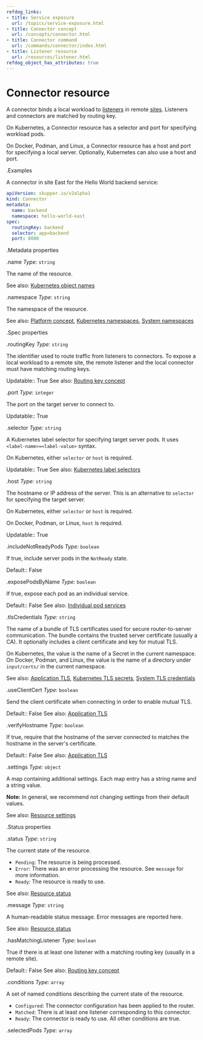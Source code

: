 ```yaml
---
refdog_links:
- title: Service exposure
  url: /topics/service-exposure.html
- title: Connector concept
  url: /concepts/connector.html
- title: Connector command
  url: /commands/connector/index.html
- title: Listener resource
  url: /resources/listener.html
refdog_object_has_attributes: true
---
```


# Connector resource

A connector binds a local workload to [listeners](listener.html) in
remote [sites](site.html).  Listeners and connectors are matched by
routing key.

On Kubernetes, a Connector resource has a selector and port for
specifying workload pods.

On Docker, Podman, and Linux, a Connector resource has a host and
port for specifying a local server.  Optionally, Kubernetes can also
use a host and port.

.Examples

A connector in site East for the Hello World backend service:

```yaml
apiVersion: skupper.io/v2alpha1
kind: Connector
metadata:
  name: backend
  namespace: hello-world-east
spec:
  routingKey: backend
  selector: app=backend
  port: 8080
```

.Metadata properties

.name
*Type:* `string`

The name of the resource.

See also: [Kubernetes object names](https://kubernetes.io/docs/concepts/overview/working-with-objects/names/)

.namespace
*Type:* `string`

The namespace of the resource.

See also: [Platform concept]({{site_prefix}}/concepts/platform.html), [Kubernetes namespaces](https://kubernetes.io/docs/concepts/overview/working-with-objects/namespaces/), [System namespaces]({{site_prefix}}/topics/system-namespaces.html)

.Spec properties

.routingKey
*Type:* `string`

The identifier used to route traffic from listeners to
connectors.  To expose a local workload to a remote site, the
remote listener and the local connector must have matching
routing keys.

Updatable:: True
See also: [Routing key concept]({{site_prefix}}/concepts/routing-key.html)

.port
*Type:* `integer`

The port on the target server to connect to.

Updatable:: True

.selector
*Type:* `string`

A Kubernetes label selector for specifying target server pods.  It
uses `<label-name>=<label-value>` syntax.

On Kubernetes, either `selector` or `host` is required.

Updatable:: True
See also: [Kubernetes label selectors](https://kubernetes.io/docs/concepts/overview/working-with-objects/labels/#label-selectors)

.host
*Type:* `string`

The hostname or IP address of the server.  This is an
alternative to `selector` for specifying the target server.

On Kubernetes, either `selector` or `host` is required.

On Docker, Podman, or Linux, `host` is required.

Updatable:: True

.includeNotReadyPods
*Type:* `boolean`

If true, include server pods in the `NotReady` state.

Default:: False

.exposePodsByName
*Type:* `boolean`

If true, expose each pod as an individual service.

Default:: False
See also: [Individual pod services]({{site_prefix}}/topics/individual-pod-services.html)

.tlsCredentials
*Type:* `string`

The name of a bundle of TLS certificates used for secure
router-to-server communication.  The bundle contains the trusted
server certificate (usually a CA).  It optionally includes a
client certificate and key for mutual TLS.

On Kubernetes, the value is the name of a Secret in the current
namespace. On Docker, Podman, and Linux, the value is the name of
a directory under `input/certs/` in the current namespace.

See also: [Application TLS]({{site_prefix}}/topics/application-tls.html), [Kubernetes TLS secrets](https://kubernetes.io/docs/concepts/configuration/secret/#tls-secrets), [System TLS credentials]({{site_prefix}}/topics/system-tls-credentials.html)

.useClientCert
*Type:* `boolean`

Send the client certificate when connecting in order to enable
mutual TLS.

Default:: False
See also: [Application TLS]({{site_prefix}}/topics/application-tls.html)

.verifyHostname
*Type:* `boolean`

If true, require that the hostname of the server connected to
matches the hostname in the server's certificate.

Default:: False
See also: [Application TLS]({{site_prefix}}/topics/application-tls.html)

.settings
*Type:* `object`

A map containing additional settings.  Each map entry has a
string name and a string value.

**Note:** In general, we recommend not changing settings from
their default values.

See also: [Resource settings]({{site_prefix}}/topics/resource-settings.html)

.Status properties

.status
*Type:* `string`

The current state of the resource.

- `Pending`: The resource is being processed.
- `Error`: There was an error processing the resource.  See
  `message` for more information.
- `Ready`: The resource is ready to use.

See also: [Resource status]({{site_prefix}}/topics/resource-status.html)

.message
*Type:* `string`

A human-readable status message.  Error messages are reported
here.

See also: [Resource status]({{site_prefix}}/topics/resource-status.html)

.hasMatchingListener
*Type:* `boolean`

True if there is at least one listener with a matching routing
key (usually in a remote site).

Default:: False
See also: [Routing key concept]({{site_prefix}}/concepts/routing-key.html)

.conditions
*Type:* `array`

A set of named conditions describing the current state of the
resource.

- `Configured`: The connector configuration has been applied
  to the router.
- `Matched`: There is at least one listener corresponding to
  this connector.
- `Ready`: The connector is ready to use.  All other conditions
  are true.



.selectedPods
*Type:* `array`

